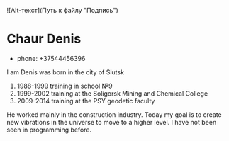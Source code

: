 ![Alt-текст](Путь к файлу "Подпись")
# Chaur Denis
* phone: +37544456396

 I am Denis was born in the city of Slutsk
1. 1988-1999 training in school №9
2. 1999-2002 training at the Soligorsk Mining and Chemical College
3. 2009-2014 training at the PSY geodetic faculty

He worked mainly in the construction industry. Today my goal is to create new vibrations
in the universe to move to a higher level. I have not been seen in programming before.
